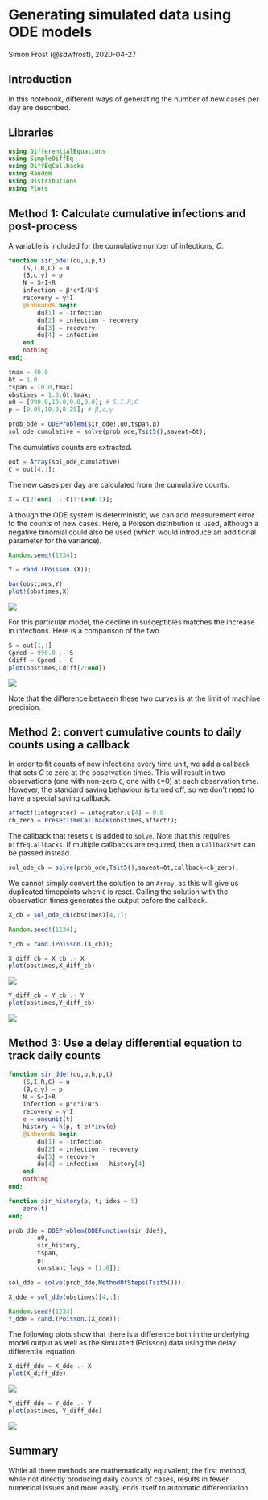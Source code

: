 # Generating simulated data using ODE models
Simon Frost (@sdwfrost), 2020-04-27

## Introduction

In this notebook, different ways of generating the number of new cases per day are described.

## Libraries

```julia
using DifferentialEquations
using SimpleDiffEq
using DiffEqCallbacks
using Random
using Distributions
using Plots
```




## Method 1: Calculate cumulative infections and post-process

A variable is included for the cumulative number of infections, $C$.

```julia
function sir_ode!(du,u,p,t)
    (S,I,R,C) = u
    (β,c,γ) = p
    N = S+I+R
    infection = β*c*I/N*S
    recovery = γ*I
    @inbounds begin
        du[1] = -infection
        du[2] = infection - recovery
        du[3] = recovery
        du[4] = infection
    end
    nothing
end;
```


```julia
tmax = 40.0
δt = 1.0
tspan = (0.0,tmax)
obstimes = 1.0:δt:tmax;
u0 = [990.0,10.0,0.0,0.0]; # S,I.R,C
p = [0.05,10.0,0.25]; # β,c,γ
```


```julia
prob_ode = ODEProblem(sir_ode!,u0,tspan,p)
sol_ode_cumulative = solve(prob_ode,Tsit5(),saveat=δt);
```




The cumulative counts are extracted.

```julia
out = Array(sol_ode_cumulative)
C = out[4,:];
```




The new cases per day are calculated from the cumulative counts.

```julia
X = C[2:end] .- C[1:(end-1)];
```




Although the ODE system is deterministic, we can add measurement error to the counts of new cases. Here, a Poisson distribution is used, although a negative binomial could also be used (which would introduce an additional parameter for the variance).

```julia
Random.seed!(1234);
```


```julia
Y = rand.(Poisson.(X));
```


```julia
bar(obstimes,Y)
plot!(obstimes,X)
```

![](figures/ode_simdata_9_1.png)



For this particular model, the decline in susceptibles matches the increase in infections. Here is a comparison of the two.

```julia
S = out[1,:]
Cpred = 990.0 .- S
Cdiff = Cpred .- C
plot(obstimes,Cdiff[2:end])
```

![](figures/ode_simdata_10_1.png)



Note that the difference between these two curves is at the limit of machine precision.

## Method 2: convert cumulative counts to daily counts using a callback

In order to fit counts of new infections every time unit, we add a callback that sets $C$ to zero at the observation times. This will result in two observations (one with non-zero `C`, one with `C`=0) at each observation time. However, the standard saving behaviour is turned off, so we don't need to have a special saving callback.

```julia
affect!(integrator) = integrator.u[4] = 0.0
cb_zero = PresetTimeCallback(obstimes,affect!);
```




The callback that resets `C` is added to `solve`. Note that this requires `DiffEqCallbacks`. If multiple callbacks are required, then a `CallbackSet` can be passed instead.

```julia
sol_ode_cb = solve(prob_ode,Tsit5(),saveat=δt,callback=cb_zero);
```




We cannot simply convert the solution to an `Array`, as this will give us duplicated timepoints when `C` is reset. Calling the solution with the observation times generates the output before the callback.

```julia
X_cb = sol_ode_cb(obstimes)[4,:];
```


```julia
Random.seed!(1234);
```


```julia
Y_cb = rand.(Poisson.(X_cb));
```


```julia
X_diff_cb = X_cb .- X
plot(obstimes,X_diff_cb)
```

![](figures/ode_simdata_16_1.png)

```julia
Y_diff_cb = Y_cb .- Y
plot(obstimes,Y_diff_cb)
```

![](figures/ode_simdata_17_1.png)



## Method 3: Use a delay differential equation to track daily counts

```julia
function sir_dde!(du,u,h,p,t)
    (S,I,R,C) = u
    (β,c,γ) = p
    N = S+I+R
    infection = β*c*I/N*S
    recovery = γ*I
    e = oneunit(t)
    history = h(p, t-e)*inv(e)
    @inbounds begin
        du[1] = -infection
        du[2] = infection - recovery
        du[3] = recovery
        du[4] = infection - history[4]
    end
    nothing
end;
```


```julia
function sir_history(p, t; idxs = 5)
    zero(t)
end;
```


```julia
prob_dde = DDEProblem(DDEFunction(sir_dde!),
        u0,
        sir_history,
        tspan,
        p;
        constant_lags = [1.0]);
```


```julia
sol_dde = solve(prob_dde,MethodOfSteps(Tsit5()));
```


```julia
X_dde = sol_dde(obstimes)[4,:];
```


```julia
Random.seed!(1234)
Y_dde = rand.(Poisson.(X_dde));
```




The following plots show that there is a difference both in the underlying model output as well as the simulated (Poisson) data using the delay differential equation.

```julia
X_diff_dde = X_dde .- X
plot(X_diff_dde)
```

![](figures/ode_simdata_24_1.png)

```julia
Y_diff_dde = Y_dde .- Y
plot(obstimes, Y_diff_dde)
```

![](figures/ode_simdata_25_1.png)



## Summary

While all three methods are mathematically equivalent, the first method, while not directly producing daily counts of cases, results in fewer numerical issues and more easily lends itself to automatic differentiation.

